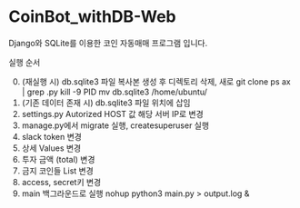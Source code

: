 # CoinBot_withDB-Web
Django와 SQLite를 이용한 코인 자동매매 프로그램 입니다.

실행 순서

0. (재실행 시) db.sqlite3 파일 복사본 생성 후 디렉토리 삭제, 새로 git clone
    ps ax | grep .py
    kill -9 PID
    mv db.sqlite3 /home/ubuntu/
1. (기존 데이터 존재 시) db.sqlite3 파일 위치에 삽임
2. settings.py Autorized HOST 값 해당 서버 IP로 변경
3. manage.py에서 migrate 실행, createsuperuser 실행
4. slack token 변경
5. 상세 Values 변경
6. 투자 금액 (total) 변경
7. 금지 코인들 List 변경
8. access, secret키 변경
9. main 백그라운드로 실행
    nohup python3 main.py > output.log &
